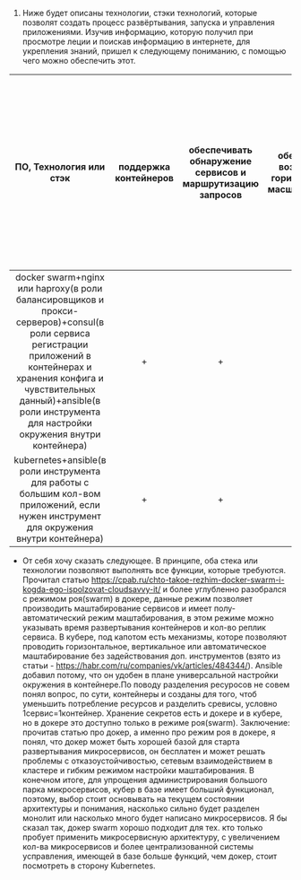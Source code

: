 1. Ниже будет описаны технологии, стэки технологий, которые позволят создать процесс развёртывания, запуска и управления приложениями. Изучив информацию, которую получил при просмотре леции и поискав информацию в интернете, для укрепления знаний, пришел к следующему пониманию, с помощью чего можно обеспечить этот.

|ПО, Технология или стэк|поддержка контейнеров|обеспечивать обнаружение сервисов и маршрутизацию запросов|обеспечивать возможность горизонтального масштабирования|обеспечивать возможность автоматического масштабирования|обеспечивать явное разделение ресурсов, доступных извне и внутри системы|обеспечивать возможность конфигурировать приложения с помощью переменных среды, в том числе с возможностью безопасного хранения чувствительных данных таких как пароли, ключи доступа, ключи шифрования и т. п.|
|:--:|:--:|:--:|:--:|:--:|:--:|:--:|
|docker swarm+nginx или haproxy(в роли балансировщиков и прокси-серверов)+consul(в роли сервиса регистрации приложений в контейнерах и хранения конфига и чувствительных данный)+ansible(в роли инструмента для настройки окружения внутри контейнера)|+|+|+|+|+|+|
|kubernetes+ansible(в роли инструмента для работы с большим кол-вом приложений, если нужен инструмент для окружения внутри контейнера)|+|+|+|+|+|+|
 * От себя хочу сказать следующее. В принципе, оба стека или технологии позволяют выполнять все функции, которые требуются. Прочитал статью https://cpab.ru/chto-takoe-rezhim-docker-swarm-i-kogda-ego-ispolzovat-cloudsavvy-it/ и более углубленно разобрался с режимом роя(swarm) в докере, данные режим позволяет производить маштабирование сервисов и имеет полу-автоматический режим маштабирования, в этом режиме можно указывать время развертывания контейнеров и кол-во реплик сервиса. В кубере, под капотом есть механизмы, которе позволяют проводить горизонтальное, вертикальное или автоматическое маштабирование без задействования доп. инструментов (взято из статьи - https://habr.com/ru/companies/vk/articles/484344/). Ansible добавил потому, что он удобен в плане универсальной настройки окружения в контейнере.По поводу разделения ресуросов не совем понял вопрос, по сути, контейнеры и созданы для того, чтоб уменьшить потребление ресурсов и разделить сревисы, условно 1сервис=1контейнер. Хранение секретов есть и докере и в кубере, но в докере это доступно только в режиме роя(swarm). Заключение: прочитав статью про докер, а именно про режим роя в докере, я понял, что докер может быть хорошей базой для старта развертывания микросервисов, он бесплатен и может решать проблемы с отказоустойчивостью, сетевым взаимодействием в кластере и гибким режимом настройки маштабирования. В конечном итоге, для упрощения администрирования большого парка микросервисов, кубер в базе имеет больший функционал, поэтому, выбор стоит основывать на текущем состоянии архитектуры и понимания, насколько сильно будет разделен монолит или насколько много будет написано микросервисов. Я бы сказал так, докер swarm хорошо подходит для тех. кто только пробует применить микросервисную архитектуру, с увеличением кол-ва микросервисов и более централизованной системы усправления, имеющей в базе больше функций, чем докер, стоит посмотреть в сторону Kubernetes.
